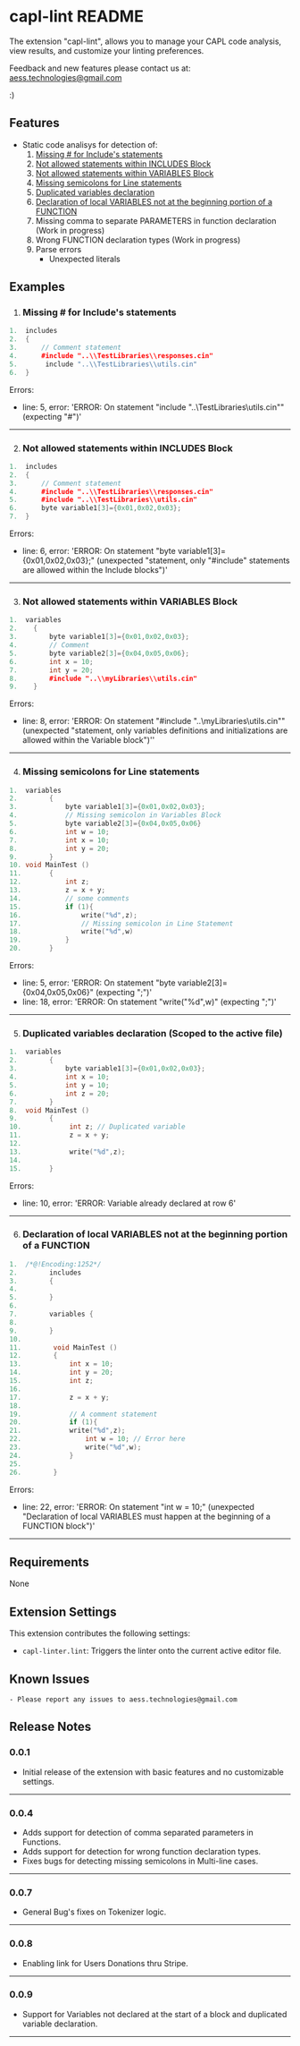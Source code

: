 # capl-lint README

The extension "capl-lint", allows you to manage your CAPL code analysis, view results, and customize your linting preferences.

Feedback and new features please contact us at: aess.technologies@gmail.com

:)

## Features

* Static code analisys for detection of:
    1. [Missing # for Include's statements](#anchor-1)
    2. [Not allowed statements within INCLUDES Block](#anchor-2)
    3. [Not allowed statements within VARIABLES Block](#anchor-3)
    4. [Missing semicolons for Line statements](#anchor-4)
    5. [Duplicated variables declaration](#anchor-5)
    6. [Declaration of local VARIABLES not at the beginning portion of a FUNCTION](#anchor-6)
    7. Missing comma to separate PARAMETERS in function declaration (Work in progress)
    8. Wrong FUNCTION declaration types (Work in progress)
    9. Parse errors
        * Unexpected literals

## Examples

1. <h3 id="anchor-1">Missing # for Include's statements</h3>

```cpp
1.  includes
2.  {
3.      // Comment statement
4.      #include "..\\TestLibraries\\responses.cin"
5.       include "..\\TestLibraries\\utils.cin"
6.  }
```

Errors:
* line: 5, error: 'ERROR: On statement \"include \"..\\TestLibraries\\utils.cin\"\" (expecting \"#\")'

---
2. <h3 id="anchor-2">Not allowed statements within INCLUDES Block</h3>

```cpp
1.  includes
2.  {
3.      // Comment statement
4.      #include "..\\TestLibraries\\responses.cin"
5.      #include "..\\TestLibraries\\utils.cin"
6.      byte variable1[3]={0x01,0x02,0x03};
7.  }
```

Errors:
* line: 6, error: 'ERROR: On statement \"byte variable1[3]={0x01,0x02,0x03};\" (unexpected \"statement, only \"#include\" statements are allowed within the Include blocks\")'

---
3. <h3 id="anchor-3">Not allowed statements within VARIABLES Block</h3>

```cpp
1.  variables
2.    {
3.        byte variable1[3]={0x01,0x02,0x03};
4.        // Comment
5.        byte variable2[3]={0x04,0x05,0x06};
6.        int x = 10;
7.        int y = 20;
8.        #include "..\\myLibraries\\utils.cin"
9.    }
```

Errors:
* line: 8, error: 'ERROR: On statement "#include "..\\myLibraries\\utils.cin"" (unexpected "statement, only variables definitions and initializations are allowed within the Variable block")''

---
4. <h3 id="anchor-4">Missing semicolons for Line statements</h3>

```cpp
1.  variables
2.        {
3.            byte variable1[3]={0x01,0x02,0x03};
4.            // Missing semicolon in Variables Block
5.            byte variable2[3]={0x04,0x05,0x06}
6.            int w = 10;
7.            int x = 10;
8.            int y = 20;
9.        }
10. void MainTest ()
11.       {
12.           int z;
13.           z = x + y;
14.           // some comments
15.           if (1){
16.               write("%d",z);
17.               // Missing semicolon in Line Statement
18.               write("%d",w)
19.           }
20.	      }
```

Errors:
* line: 5, error: 'ERROR: On statement \"byte variable2[3]={0x04,0x05,0x06}\" (expecting ";")'
* line: 18, error: 'ERROR: On statement \"write(\"%d\",w)\" (expecting ";")'

---
5. <h3 id="anchor-5">Duplicated variables declaration (Scoped to the active file)</h3>

```cpp
1.  variables
2.        {
3.            byte variable1[3]={0x01,0x02,0x03};
4.            int x = 10;
5.            int y = 10;
6.            int z = 20;
7.        }
8.  void MainTest ()
9.        {
10.            int z; // Duplicated variable
11.            z = x + y;
12.
13.            write("%d",z);
14.
15.	      }
```

Errors:
* line: 10, error: 'ERROR: Variable already declared at row 6'

---
6. <h3 id="anchor-6">Declaration of local VARIABLES not at the beginning portion of a FUNCTION</h3>

```cpp
1.  /*@!Encoding:1252*/
2.        includes
3.        {
4.
5.        }
6.
7.        variables {
8.
9.        }
10.
11.        void MainTest ()
12.        {
13.            int x = 10;
14.            int y = 20;
15.            int z;
16.
17.            z = x + y;
18.
19.            // A comment statement
20.            if (1){
21.            write("%d",z);
22.                int w = 10; // Error here
23.                write("%d",w);
24.            }
25.
26.        }
```

Errors:
* line: 22, error: 'ERROR: On statement \"int w = 10;\" (unexpected \"Declaration of local VARIABLES must happen at the beginning of a FUNCTION block\")'

---

## Requirements

None

## Extension Settings

This extension contributes the following settings:

* `capl-linter.lint`: Triggers the linter onto the current active editor file.

## Known Issues

    - Please report any issues to aess.technologies@gmail.com

## Release Notes

### 0.0.1

* Initial release of the extension with basic features and no customizable settings.

---

### 0.0.4

* Adds support for detection of comma separated parameters in Functions.
* Adds support for detection for wrong function declaration types.
* Fixes bugs for detecting missing semicolons in Multi-line cases.

---

### 0.0.7

* General Bug's fixes on Tokenizer logic.

---

### 0.0.8

* Enabling link for Users Donations thru Stripe.

---

### 0.0.9

* Support for Variables not declared at the start of a block and duplicated variable declaration.

---